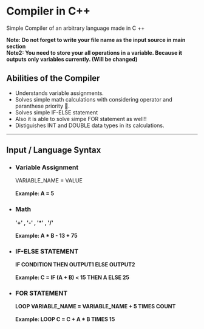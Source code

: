 # Compiler in C++

Simple Compiler of an arbitrary language made in C ++

**Note: Do not forget to write your file name as the input source in main section** <br/>
**Note2: You need to store your all operations in a variable. Because it outputs only variables currently. (Will be changed)**

## Abilities of the Compiler
- Understands variable assignments.
- Solves simple math calculations with considering operator and paranthese priority 💪. <br/>
- Solves simple IF-ELSE statement  <br/>
- Also it is able to solve simpe FOR statement as well!! <br/>
- Distiguishes INT and DOUBLE data types in its calculations. <br/>

<hr/>

## Input / Language Syntax

- ### Variable Assignment <br/>
  VARIABLE_NAME = VALUE <br/><br/>
  <b>Example:<b/> A = 5
  
- ### Math
  '+' , '-' , '*' , '/'  <br/><br/>
  <b>Example:<b/> A * B - 13 + 75

- ### IF-ELSE STATEMENT
  IF CONDITION THEN OUTPUT1 ELSE OUTPUT2 <br/><br/>
  <b>Example:<b/> C = IF (A + B) < 15 THEN A ELSE 25 <br/>
                                 
- ### FOR STATEMENT 
  LOOP VARIABLE_NAME = VARIABLE_NAME + 5 TIMES COUNT <br/><br/>
  <b>Example:<b/> LOOP C = C + A * B TIMES 15
